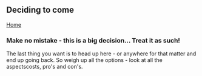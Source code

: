 ## Deciding to come

[Home](README.md)

### Make no mistake - this is a big decision... Treat it as such!

The last thing you want is to head up here - or anywhere for that matter and end up going back. So weigh up all the options - look at all the aspectscosts, pro's and con's.
